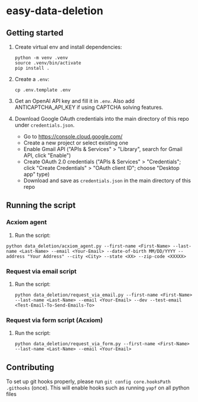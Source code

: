 # easy-data-deletion

## Getting started

1. Create virtual env and install dependencies:
    ```
    python -m venv .venv
    source .venv/bin/activate
    pip install .
    ```

2. Create a `.env`:
    ```
    cp .env.template .env
    ```

3. Get an OpenAI API key and fill it in `.env`. Also add ANTICAPTCHA_API_KEY if using CAPTCHA solving features.

4. Download Google OAuth credentials into the main directory of this repo under `credentials.json`.
    - Go to https://console.cloud.google.com/
    - Create a new project or select existing one
    - Enable Gmail API ("APIs & Services" > "Library", search for Gmail API, click "Enable")
    - Create OAuth 2.0 credentials ("APIs & Services" > "Credentials"; click "Create Credentials" > "OAuth client ID"; choose "Desktop app" type)
    - Download and save as `credentials.json` in the main directory of this repo

## Running the script
### Acxiom agent
1. Run the script:
```
python data_deletion/acxiom_agent.py --first-name <First-Name> --last-name <Last-Name> --email <Your-Email> --date-of-birth MM/DD/YYYY --address "Your Address" --city <City> --state <XX> --zip-code <XXXXX>
```

### Request via email script
1. Run the script:
    ```
    python data_deletion/request_via_email.py --first-name <First-Name> --last-name <Last-Name> --email <Your-Email> --dev --test-email <Test-Email-To-Send-Emails-To>
    ```

### Request via form script (Acxiom)
1. Run the script:
    ```
    python data_deletion/request_via_form.py --first-name <First-Name> --last-name <Last-Name> --email <Your-Email>
    ```

## Contributing

To set up git hooks properly, please run
`git config core.hooksPath .githooks`
(once). This will enable hooks such as running `yapf` on all python files

